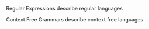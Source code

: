 

Regular Expressions describe regular languages

Context Free Grammars describe context free languages